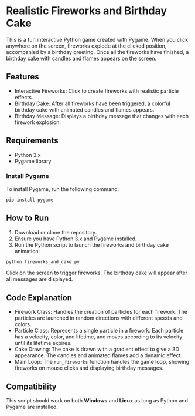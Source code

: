 # Realistic Fireworks and Birthday Cake

This is a fun interactive Python game created with Pygame. When you click anywhere on the screen, fireworks explode at the clicked position, accompanied by a birthday greeting. Once all the fireworks have finished, a birthday cake with candles and flames appears on the screen.

## Features

- Interactive Fireworks: Click to create fireworks with realistic particle effects.
- Birthday Cake: After all fireworks have been triggered, a colorful birthday cake with animated candles and flames appears.
- Birthday Message: Displays a birthday message that changes with each firework explosion.

## Requirements

- Python 3.x
- Pygame library

### Install Pygame

To install Pygame, run the following command:

```bash
pip install pygame
```

## How to Run

1. Download or clone the repository.
2. Ensure you have Python 3.x and Pygame installed.
3. Run the Python script to launch the fireworks and birthday cake animation:

```bash
python fireworks_and_cake.py
```

Click on the screen to trigger fireworks. The birthday cake will appear after all messages are displayed.

## Code Explanation

- Firework Class: Handles the creation of particles for each firework. The particles are launched in random directions with different speeds and colors.
- Particle Class: Represents a single particle in a firework. Each particle has a velocity, color, and lifetime, and moves according to its velocity until its lifetime expires.
- Cake Drawing: The cake is drawn with a gradient effect to give a 3D appearance. The candles and animated flames add a dynamic effect.
- Main Loop: The `run_fireworks` function handles the game loop, showing fireworks on mouse clicks and displaying birthday messages.

## Compatibility

This script should work on both **Windows** and **Linux** as long as Python and Pygame are installed. 
